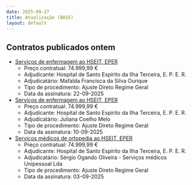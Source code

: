 ```yaml
---
date: 2025-09-27
title: Atualização (BASE)
layout: default
---
```

## Contratos publicados ontem

* [Serviços de enfermagem ao HSEIT, EPER](https://www.base.gov.pt/Base4/pt/detalhe/?type=contratos&id=11750231)
  * Preço contratual: 74.999,99 €
  * Adjudicante: Hospital de Santo Espírito da Ilha Terceira, E. P. E. R.
  * Adjudicatário: Mafalda Francisca da Silva Ourique
  * Tipo de procedimento: Ajuste Direto Regime Geral
  * Data da assinatura: 22-09-2025
* [Serviços de enfermagem ao HSEIT, EPER](https://www.base.gov.pt/Base4/pt/detalhe/?type=contratos&id=11750230)
  * Preço contratual: 74.999,99 €
  * Adjudicante: Hospital de Santo Espírito da Ilha Terceira, E. P. E. R.
  * Adjudicatário: Juliana Coelho Melo
  * Tipo de procedimento: Ajuste Direto Regime Geral
  * Data da assinatura: 10-09-2025
* [Serviços médicos de ortopedia ao HSEIT, EPER](https://www.base.gov.pt/Base4/pt/detalhe/?type=contratos&id=11750229)
  * Preço contratual: 74.999,99 €
  * Adjudicante: Hospital de Santo Espírito da Ilha Terceira, E. P. E. R.
  * Adjudicatário: Sérgio Ogando Oliveira - Serviços médicos Unipessoal Lda
  * Tipo de procedimento: Ajuste Direto Regime Geral
  * Data da assinatura: 03-09-2025

